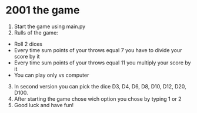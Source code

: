 # 2001 the game
1) Start the game using main.py
2) Rulls of the game:
 - Roll 2 dices
 - Every time sum points of your throws equal 7 you have to divide your score by it
 - Every time sum points of your throws equal 11 you multiply your score by it
 - You can play only vs computer
3) In second version you can pick the dice D3, D4, D6, D8, D10, D12, D20, D100.
4) After starting the game chose wich option you chose by typing 1 or 2
5) Good luck and have fun!
